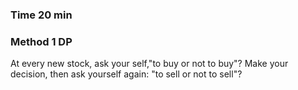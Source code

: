 ### Time 20 min

### Method 1 DP
At every new stock, ask your self,"to buy or not to buy"? Make your decision, then ask yourself
again: "to sell or not to sell"? 
